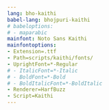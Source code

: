 ```yaml
---
lang: bho-kaithi
babel-lang: bhojpuri-kaithi
# babeloptions:
# - maparabic
mainfont: Noto Sans Kaithi
mainfontoptions:
- Extension=.ttf
- Path=scripts/kaithi/fonts/
- UprightFont=*-Regular
# - ItalicFont=*-Italic
# - BoldFont=*-Bold
# - BoldItalicFont=*-BoldItalic
- Renderer=HarfBuzz
- Script=Kaithi
---
```

